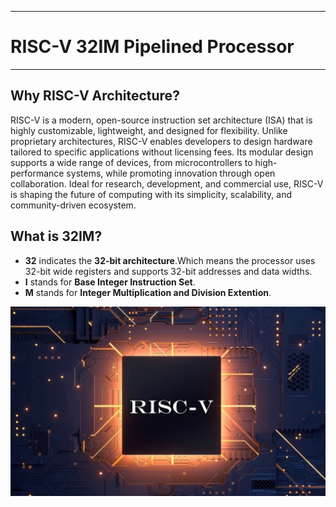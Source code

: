 ___
# RISC-V 32IM Pipelined Processor
___
## Why RISC-V Architecture?
<p>RISC-V is a modern, open-source instruction set architecture (ISA) that is highly customizable, lightweight, and designed for flexibility. Unlike proprietary architectures, RISC-V enables developers to design hardware tailored to specific applications without licensing fees. Its modular design supports a wide range of devices, from microcontrollers to high-performance systems, while promoting innovation through open collaboration. Ideal for research, development, and commercial use, RISC-V is shaping the future of computing with its simplicity, scalability, and community-driven ecosystem.</p>

## What is 32IM?
- __32__ indicates the __32-bit architecture__.Which means the processor uses 32-bit wide registers and supports 32-bit addresses and data widths.
- __I__ stands for __Base Integer Instruction Set__.
- __M__ stands for __Integer Multiplication and Division Extention__.

![risc-v](docs/images/risc-v.jpeg)

